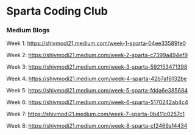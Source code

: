 # Sparta Coding Club

### Medium Blogs

Week 1: https://shivmodi21.medium.com/week-1-sparta-04ee33589fe0

Week 2: https://shivmodi21.medium.com/week-2-sparta-c7399a494ef9

Week 3: https://shivmodi21.medium.com/week-3-sparta-592153471398

Week 4: https://shivmodi21.medium.com/week-4-sparta-42b7af6132be

Week 5: https://shivmodi21.medium.com/week-5-sparta-fdda6e385684

Week 6: https://shivmodi21.medium.com/week-6-sparta-5170242ab4c4

Week 7: https://shivmodi21.medium.com/week-7-sparta-0b411c0257c1

Week 8: https://shivmodi21.medium.com/week-8-sparta-cf2469a14434
